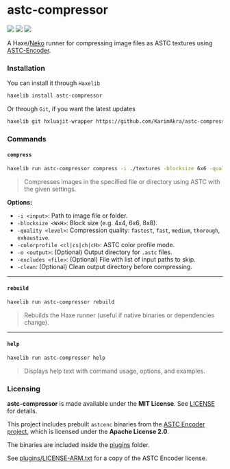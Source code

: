 # astc-compressor

![](https://img.shields.io/github/repo-size/KarimAkra/astc-compressor) ![](https://badgen.net/github/open-issues/KarimAkra/astc-compressor) ![](https://badgen.net/badge/license/MIT/green)

A Haxe/[Neko](https://haxe.org/manual/target-neko.html) runner for compressing image files as ASTC textures using [ASTC-Encoder](https://github.com/ARM-software/astc-encoder).

### Installation

You can install it through `Haxelib`
```bash
haxelib install astc-compressor
```
Or through `Git`, if you want the latest updates
```bash
haxelib git hxluajit-wrapper https://github.com/KarimAkra/astc-compressor.git
```

### Commands

#### `compress`

```bash
haxelib run astc-compressor compress -i ./textures -blocksize 6x6 -quality medium -colorprofile cl -o ./output
```

> Compresses images in the specified file or directory using ASTC with the given settings.

**Options:**
- `-i <input>`: Path to image file or folder.
- `-blocksize <WxH>`: Block size (e.g. 4x4, 6x6, 8x8).
- `-quality <level>`: Compression quality: `fastest`, `fast`, `medium`, `thorough`, `exhaustive`.
- `-colorprofile <cl|cs|ch|cH>`: ASTC color profile mode.
- `-o <output>`: (Optional) Output directory for `.astc` files.
- `-excludes <file>`: (Optional) File with list of input paths to skip.
- `-clean`: (Optional) Clean output directory before compressing.

---

#### `rebuild`

```bash
haxelib run astc-compressor rebuild
```

> Rebuilds the Haxe runner (useful if native binaries or dependencies change).

---

#### `help`

```bash
haxelib run astc-compressor help
```

> Displays help text with command usage, options, and examples.

### Licensing

**astc-compressor** is made available under the **MIT License**. See [LICENSE](./LICENSE) for details.

This project includes prebuilt `astcenc` binaries from the [ASTC Encoder project](https://github.com/ARM-software/astc-encoder), which is licensed under the **Apache License 2.0**.

The binaries are included inside the [plugins](./plugins) folder.

See [plugins/LICENSE-ARM.txt](./plugins/LICENSE-ARM.txt) for a copy of the ASTC Encoder license.
